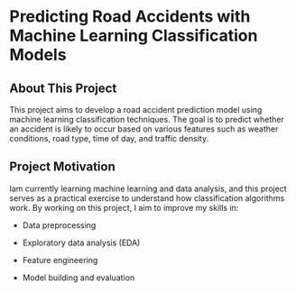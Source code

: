 # Predicting Road Accidents with Machine Learning Classification Models


## About This Project
This project aims to develop a road accident prediction model using machine learning classification techniques. The goal is to predict whether an accident is likely to occur based on various features such as weather conditions, road type, time of day, and traffic density.

## Project Motivation
Iam currently learning machine learning and data analysis, and this project serves as a practical exercise to understand how classification algorithms work. By working on this project, I aim to improve my skills in:

- Data preprocessing

- Exploratory data analysis (EDA)

- Feature engineering

- Model building and evaluation
